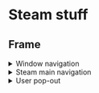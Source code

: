 <h1>Steam stuff</h2>
<h2>Frame</h2>
<details>
    <summary>Window navigation</summary>
    <blockquote>
        <details>
            <summary>Steam menu</summary>
            <blockquote>
                <p>Change account</p>
                <p>Sign out...</p>
                <p>Go offline...</p>
                <p><b><s>---------------------------------------</s></b></p>
                <p>Check for Steam Client updates...</p>
                <p><b><s>---------------------------------------</s></b></p>
                <p>Restore game backup...</p>
                <p><b><s>---------------------------------------</s></b></p>
                <p>Settings</p>
                <p><b><s>---------------------------------------</s></b></p>
                <p>Exit</p>
            </blockquote>
        </details>
        <details>
            <summary>View</summary>
            <blockquote>
                <a href="/Pages/Library.md"><p>Library</p></a>
                <a href="/Pages/Hidden.md"><p>Hidden games</p></a>
                <a href="/Pages/Soundtracks.md"><p>Soundtracks</p></a>
                <a href="/Pages/Downloads.md"><p>Downloads</p></a>
                <p><b><s>---------------------------------------</s></b></p>
                <a href="/Pages/Small.md"><p>Small mode</p></a>
                <a href="/Pages/BigPicture.md"><p>Big Picture mode</p></a>
                <p><b><s>---------------------------------------</s></b></p>
                <a href="/Pages/Friends.md"><p>Friends & Chat</p></a>
                <a href="/Pages/Players.md"><p>Players</p></a>
                <a href="/Pages/Servers.md"><p>Game servers</p></a>
                <a href="/Pages/Screenshots.md"><p>Screenshots</p></a>
                <a href="/Pages/Inventory.md"><p>Inventory</p></a>
                <a href="/Pages/News.md"><p>Update news</p></a>
            </blockquote>
        </details>
        <details>
            <summary>Friends</summary>
            <blockquote>
                <p>View friends list (${x} Online)</p>
                <p><b><s>---------------------------------------</s></b></p>
                <p>Add a friend...</p>
                <p>Edit profile name/avatar...</p>
                <p><b><s>---------------------------------------</s></b></p>
                <p>Online</p>
                <p>Away</p>
                <p>Invisible</p>
                <p>Offline</p>
            </blockquote>
        </details>
        <details>
            <summary>Games</summary>
            <blockquote>
                <p>View games library</p>
                <p><b><s>---------------------------------------</s></b></p>
                <p>Activate a product on Steam...</p>
                <p>Redeem a Steam Waller code...</p>
                <p>Manage gifts and guest passes...</p>
                <p>Add a non-steam game to my library...</p>
            </blockquote>
        </details>
        <details>
            <summary>Help</summary>
            <blockquote>
                <p>_Steam support</p>
                <p><b><s>---------------------------------------</s></b></p>
                <p>Privacy policy</p>
                <p>Legal information</p>
                <p>Steam subscriber agreement</p>
                <p><b><s>---------------------------------------</s></b></p>
                <p>System information</p>
                <p><b><s>---------------------------------------</s></b></p>
                <p>About Steam</p>
            </blockquote>
        </details>
        <details>
            <summary>Window controls</summary>
            <blockquote>
                <p>Big picture</p>
                <a href="/Pages/Minimize.md"<p>Minimize</p></a>
                <a href="/Pages/Maximize.md"><p>Maximize</p></a>
                <a href="/Pages/Close.md"><p>Close</p></a>
            </blockquote>
        </details>
    </blockquote>
</details>

<details>
    <summary>Steam main navigation</summary>
    <blockquote>
        <details>
            <summary>Store</summary>
            <blockquote>
                <p>Featured</p>
                <p>Discovery queue</p>
                <p>Wishlist</p>
                <p>Point shop</p>
                <p>News</p>
                <p>Stats</p>
            </blockquote>
        </details>
        <details>
            <summary>Library</summary>
            <blockquote>
	            <p>Home</p>
	            <p>Collections</p>
	            <p><b><s>---------------------------------------</s></b></p>
	            <p>Downloads</p>
            </blockquote>
        </details>
        <details>
            <summary>Community</summary>
            <blockquote>
	            <p>Home</p>
		        <p>Discussions</p>
		        <p>Workshop</p>
		        <p>Market</p>
		        <p>Broadcasts</p>
            </blockquote>
        </details>
        <details>
            <summary>Profile</summary>
            <blockquote>
		        <p>Activity</p>
		        <p>Profile</p>
		        <p>Friends</p>
		        <p>Groups</p>
		        <p>Content</p>
		        <p>Badges</p>
		        <p>Inventory</p>
            </blockquote>
        </details>
    </blockquote>
</details>

<details>
    <summary>User pop-out</summary>
    <blockquote>
	<p>View my profile</p>
	<p>Account details ${x_User}</p>
	<p>Store preferences</p>
	<p>View my wallet ${x_Wallet}</p>
	<p><b><s>---------------------------------------</s></b></p>
	<p>Change account...
	<p>Sign out of my account...
    </blockquote>
</details>
